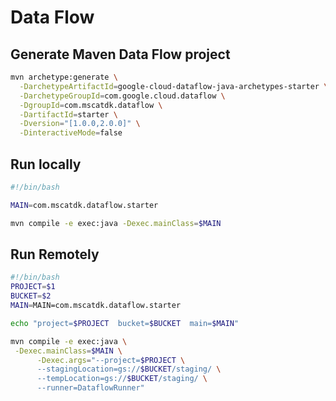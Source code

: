 # Data Flow

## Generate Maven Data Flow project

````bash
mvn archetype:generate \
  -DarchetypeArtifactId=google-cloud-dataflow-java-archetypes-starter \
  -DarchetypeGroupId=com.google.cloud.dataflow \
  -DgroupId=com.mscatdk.dataflow \
  -DartifactId=starter \
  -Dversion="[1.0.0,2.0.0]" \
  -DinteractiveMode=false
  ````

## Run locally

````bash
#!/bin/bash

MAIN=com.mscatdk.dataflow.starter

mvn compile -e exec:java -Dexec.mainClass=$MAIN
````

## Run Remotely

````bash
#!/bin/bash
PROJECT=$1
BUCKET=$2
MAIN=MAIN=com.mscatdk.dataflow.starter

echo "project=$PROJECT  bucket=$BUCKET  main=$MAIN"

mvn compile -e exec:java \
 -Dexec.mainClass=$MAIN \
      -Dexec.args="--project=$PROJECT \
      --stagingLocation=gs://$BUCKET/staging/ \
      --tempLocation=gs://$BUCKET/staging/ \
      --runner=DataflowRunner"
````